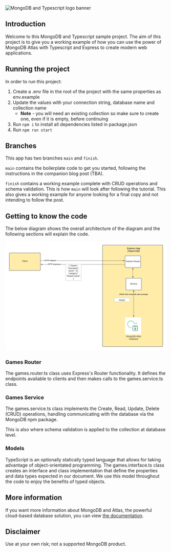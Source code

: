 ![MongoDB and Typescript logo banner](./images/banner.png)

## Introduction

Welcome to this MongoDB and Typescript sample project.
The aim of this project is to give you a working example of how you can use the power of MongoDB Atlas with Typescript and Express to create modern web applications.

## Running the project

In order to run this project:

1. Create a .env file in the root of the project with the same properties as env.example
2. Update the values with your connection string, database name and collection name
    - **Note** - you will need an existing collection so make sure to create one, even if it is empty, before continuing
3. Run `npm i` to install all dependencies listed in package.json
3. Run `npm run start`

## Branches

This app has two branches `main` and `finish`.

`main` contains the boilerplate code to get you started, following the instructions in the companion blog post (TBA).

`finish` contains a working example complete with CRUD operations and schema validation. This is how `main` will look after following the tutorial. This also gives a working example for anyone looking for a final copy and not intending to follow the post.

## Getting to know the code

The below diagram shows the overall architecture of the diagram and the following sections will explain the code.

![Architecture diagram of the application](./images/diagram.png)

### Games Router

The games.router.ts class uses Express's Router functionality. It defines the endpoints available to clients and then makes calls to the games.service.ts class.

### Games Service

The games.service.ts class implements the Create, Read, Update, Delete (CRUD) operations, handling communicating with the database via the MongoDB npm package.

This is also where schema validation is applied to the collection at database level.

### Models

TypeScript is an optionally statically typed language that allows for taking advantage of object-orientated programming. The games.interface.ts class creates an interface and class implementation that define the properties and data types expected in our document. We use this model throughout the code to enjoy the benefits of typed objects.

## More information

If you want more information about MongoDB and Atlas, the powerful cloud-based database solution, you can view [the documentation](https://docs.atlas.mongodb.com/).

## Disclaimer

Use at your own risk; not a supported MongoDB product.
